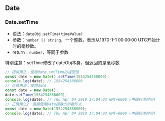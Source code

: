 
## Date

### Date.setTime
- 语法：`dateObj.setTime(timeValue)`
- 参数：`number || string`，一个整数，表示从1970-1-1 00:00:00 UTC开始计时的毫秒数。
- return：`number`，等同于参数

特别注意：setTime修改了dateObj本身，但返回的是毫秒数
```js
// 错误用法：使用date.setTime的返回值
const date = new Date().setTime(1554254388000);
console.log(date); // 1554254388000
// 正确用法：使用date
const date = new Date();
date.setTime(1554254388000);
console.log(date); // Thu Apr 04 2019 17:04:02 GMT+0800 (中国标准时间)
// 正确用法2：直接使用Date函数的参数形式
const date = new Date(1554254388000);
console.log(date); // Thu Apr 04 2019 17:04:02 GMT+0800 (中国标准时间)
```